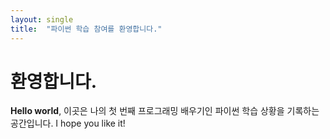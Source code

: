 ```yaml
---
layout: single
title:  "파이썬 학습 참여를 환영합니다."
---
```

# 환영합니다.
**Hello world**, 이곳은 나의 첫 번째 프로그래밍 배우기인 파이썬 학습 상황을 기록하는 공간입니다.
I hope you like it!
